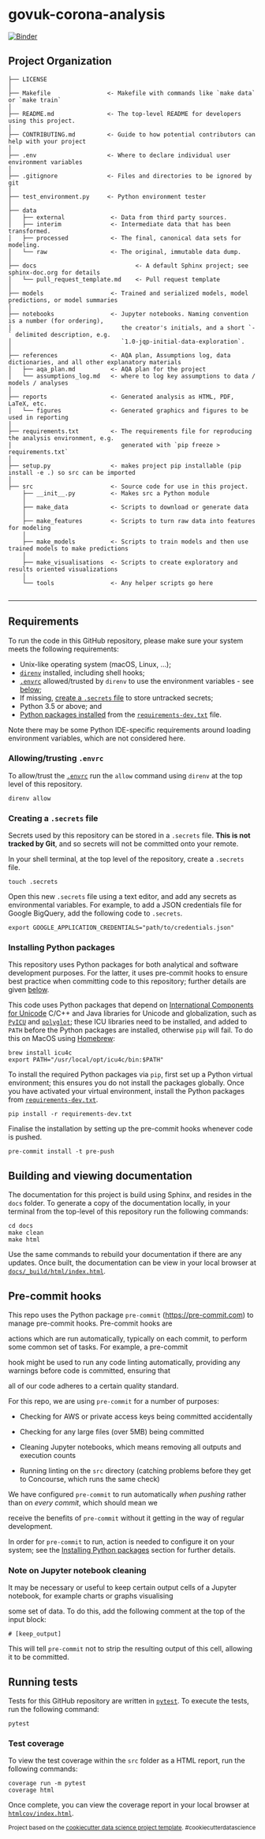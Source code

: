 govuk-corona-analysis
==============================

[![Binder](https://mybinder.org/badge_logo.svg)](https://mybinder.org/v2/gh/Rabscuttler/govuk-corona-analysis/master)

Project Organization
------------

    ├── LICENSE
    │
    ├── Makefile                <- Makefile with commands like `make data` or `make train`
    │
    ├── README.md               <- The top-level README for developers using this project.
    │
    ├── CONTRIBUTING.md         <- Guide to how potential contributors can help with your project
    │
    ├── .env                    <- Where to declare individual user environment variables
    │
    ├── .gitignore              <- Files and directories to be ignored by git
    │
    ├── test_environment.py     <- Python environment tester
    │
    ├── data
    │   ├── external             <- Data from third party sources.
    │   ├── interim              <- Intermediate data that has been transformed.
    │   ├── processed            <- The final, canonical data sets for modeling.
    │   └── raw                  <- The original, immutable data dump.
    │
    ├── docs                            <- A default Sphinx project; see sphinx-doc.org for details
    │   └── pull_request_template.md    <- Pull request template
    │
    ├── models                   <- Trained and serialized models, model predictions, or model summaries
    │
    ├── notebooks                <- Jupyter notebooks. Naming convention is a number (for ordering),
    │                               the creator's initials, and a short `-` delimited description, e.g.
    │                               `1.0-jqp-initial-data-exploration`.
    │
    ├── references               <- AQA plan, Assumptions log, data dictionaries, and all other explanatory materials
    │   ├── aqa_plan.md          <- AQA plan for the project
    │   └── assumptions_log.md   <- where to log key assumptions to data / models / analyses
    │
    ├── reports                  <- Generated analysis as HTML, PDF, LaTeX, etc.
    │   └── figures              <- Generated graphics and figures to be used in reporting
    │
    ├── requirements.txt         <- The requirements file for reproducing the analysis environment, e.g.
    │                               generated with `pip freeze > requirements.txt`
    │
    ├── setup.py                 <- makes project pip installable (pip install -e .) so src can be imported
    │
    ├── src                      <- Source code for use in this project.
        ├── __init__.py          <- Makes src a Python module
        │
        ├── make_data            <- Scripts to download or generate data
        │
        ├── make_features        <- Scripts to turn raw data into features for modeling
        │
        ├── make_models          <- Scripts to train models and then use trained models to make predictions
        │
        ├── make_visualisations  <- Scripts to create exploratory and results oriented visualizations
        │
        └── tools                <- Any helper scripts go here
       



--------

## Requirements

To run the code in this GitHub repository, please make sure your system meets the following requirements:

* Unix-like operating system (macOS, Linux, …);
* [`direnv`](https://direnv.net/) installed, including shell hooks;
* [`.envrc`](.envrc) allowed/trusted by `direnv` to use the environment variables - see
[below](#allowingtrusting-envrc);
* If missing, [create a `.secrets` file](#creating-a-secrets-file) to store untracked secrets;
* Python 3.5 or above; and
* [Python packages installed]() from the [`requirements-dev.txt`](requirements-dev.txt) file.

Note there may be some Python IDE-specific requirements around loading environment variables, which are not considered
here.

### Allowing/trusting `.envrc`

To allow/trust the [`.envrc`](.envrc) run the `allow` command using `direnv` at the top level of this repository.

```shell script
direnv allow
```

### Creating a `.secrets` file

Secrets used by this repository can be stored in a `.secrets` file. **This is not tracked by Git**, and so secrets will
not be committed onto your remote.

In your shell terminal, at the top level of the repository, create a `.secrets` file.

```shell script
touch .secrets
```

Open this new `.secrets` file using a text editor, and add any secrets as environmental variables. For example, to add
a JSON credentials file for Google BigQuery, add the following code to `.secrets`.

```shell script
export GOOGLE_APPLICATION_CREDENTIALS="path/to/credentials.json"
```

### Installing Python packages

This repository uses Python packages for both analytical and software development purposes. For the latter, it uses
pre-commit hooks to ensure best practice when committing code to this repository; further details are given
[below](#pre-commit-hooks).

This code uses Python packages that depend on [International Components for Unicode](http://site.icu-project.org/home)
C/C++ and Java libraries for Unicode and globalization, such as [`PyICU`](https://pypi.org/project/PyICU/) and
[`polyglot`](https://pypi.org/project/polyglot/); these ICU libraries need to be installed, and added to `PATH` before
the Python packages are installed, otherwise `pip` will fail. To do this on MacOS using [Homebrew](https://brew.sh/):

```shell script
brew install icu4c
export PATH="/usr/local/opt/icu4c/bin:$PATH"
```

To install the required Python packages via `pip`, first set up a Python virtual environment; this ensures you do not
install the packages globally. Once you have activated your virtual environment, install the Python packages from
[`requirements-dev.txt`](requirements-dev.txt).

```shell script
pip install -r requirements-dev.txt
```

Finalise the installation by setting up the pre-commit hooks whenever code is pushed.

```shell script
pre-commit install -t pre-push
```

## Building and viewing documentation

The documentation for this project is build using Sphinx, and resides in the `docs` folder. To generate a copy of the
documentation locally, in your terminal from the top-level of this repository run the following commands:

```shell script
cd docs
make clean
make html
```

Use the same commands to rebuild your documentation if there are any updates. Once built, the documentation can be
view in your local browser at [`docs/_build/html/index.html`](docs/_build/html/index.html).

##  Pre-commit hooks



This repo uses the Python package `pre-commit` (https://pre-commit.com) to manage pre-commit hooks. Pre-commit hooks are

actions which are run automatically, typically on each commit, to perform some common set of tasks. For example, a pre-commit

hook might be used to run any code linting automatically, providing any warnings before code is committed, ensuring that

all of our code adheres to a certain quality standard.



For this repo, we are using `pre-commit` for a number of purposes:

- Checking for AWS or private access keys being committed accidentally

- Checking for any large files (over 5MB) being committed

- Cleaning Jupyter notebooks, which means removing all outputs and execution counts

- Running linting on the `src` directory (catching problems before they get to Concourse, which runs the same check)



We have configured `pre-commit` to run automatically _when pushing_ rather than on _every commit_, which should mean we

receive the benefits of `pre-commit` without it getting in the way of regular development.



In order for `pre-commit` to run, action is needed to configure it on your system; see the
[Installing Python packages](#installing-python-packages) section for further details.



###  Note on Jupyter notebook cleaning



It may be necessary or useful to keep certain output cells of a Jupyter notebook, for example charts or graphs visualising

some set of data. To do this, add the following comment at the top of the input block:



`# [keep_output]`



This will tell `pre-commit` not to strip the resulting output of this cell, allowing it to be committed.

## Running tests

Tests for this GitHub repository are written in [`pytest`](https://docs.pytest.org/en/latest/). To execute the tests,
run the following command:

```shell script
pytest
```

### Test coverage

To view the test coverage within the `src` folder as a HTML report, run the following commands:

```shell script
coverage run -m pytest
coverage html
```

Once complete, you can view the coverage report in your local browser at [`htmlcov/index.html`](htmlcov/index.html).

<p><small>Project based on the <a target="_blank" href="https://drivendata.github.io/cookiecutter-data-science/">cookiecutter data science project template</a>. #cookiecutterdatascience</small></p>
